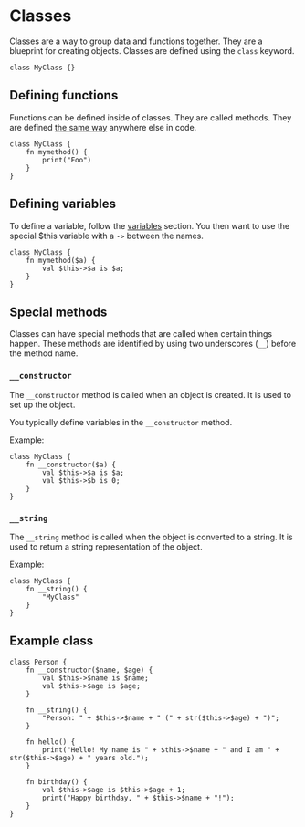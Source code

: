 # Classes

Classes are a way to group data and functions together. They are a blueprint for creating objects. Classes are defined using the `class` keyword.

```
class MyClass {}
```

## Defining functions

Functions can be defined inside of classes. They are called methods. They are defined [the same way](../basic-syntax/functions.md) anywhere else in code.

```
class MyClass {
    fn mymethod() {
        print("Foo")
    }
}
```

## Defining variables

To define a variable, follow the [variables](../basic-syntax/variables.md) section.
You then want to use the special $this variable with a `->` between the names.

```
class MyClass {
    fn mymethod($a) {
        val $this->$a is $a;
    }
}
```

## Special methods

Classes can have special methods that are called when certain things happen. These methods are identified by using two underscores (`__`) before the method name.

### `__constructor`

The `__constructor` method is called when an object is created. It is used to set up the object.

You typically define variables in the `__constructor` method. 

Example:

```
class MyClass {
    fn __constructor($a) {
        val $this->$a is $a;
        val $this->$b is 0;
    }
}
```

### `__string`

The `__string` method is called when the object is converted to a string. It is used to return a string representation of the object.

Example:

```
class MyClass {
    fn __string() {
        "MyClass"
    }
}
```

## Example class

```
class Person {
    fn __constructor($name, $age) {
        val $this->$name is $name;
        val $this->$age is $age;
    }
    
    fn __string() {
        "Person: " + $this->$name + " (" + str($this->$age) + ")";
    }
    
    fn hello() {
        print("Hello! My name is " + $this->$name + " and I am " + str($this->$age) + " years old.");
    }
    
    fn birthday() {
        val $this->$age is $this->$age + 1;
        print("Happy birthday, " + $this->$name + "!");
    }
}
```